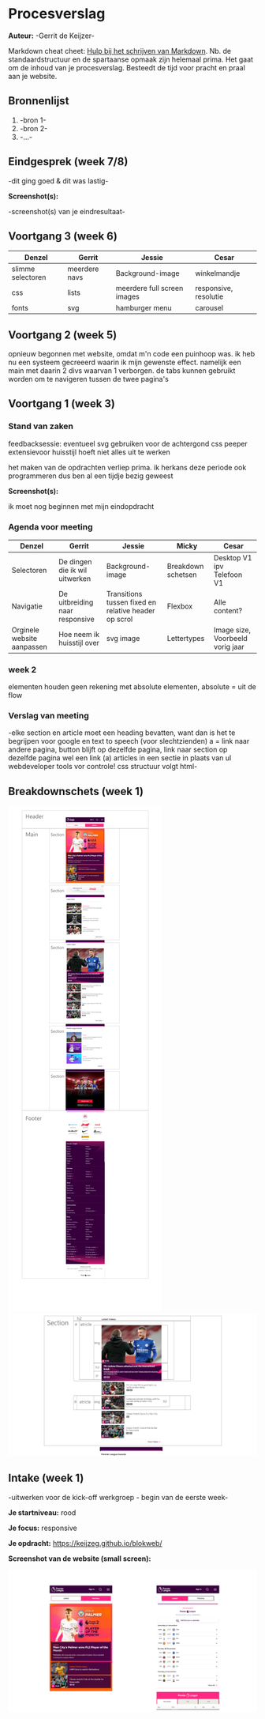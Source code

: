 # Procesverslag
**Auteur:** -Gerrit de Keijzer-

Markdown cheat cheet: [Hulp bij het schrijven van Markdown](https://github.com/adam-p/markdown-here/wiki/Markdown-Cheatsheet). Nb. de standaardstructuur en de spartaanse opmaak zijn helemaal prima. Het gaat om de inhoud van je procesverslag. Besteedt de tijd voor pracht en praal aan je website.



## Bronnenlijst
1. -bron 1-
2. -bron 2-
3. -...-



## Eindgesprek (week 7/8)

-dit ging goed & dit was lastig-

**Screenshot(s):**

-screenshot(s) van je eindresultaat-



## Voortgang 3 (week 6)
| Denzel | Gerrit | Jessie  | Cesar |
| --- | --- | --- | --- |
|slimme selectoren |meerdere navs|Background-image|winkelmandje|
|css |lists|meerdere full screen images|responsive, resolutie|
|fonts|svg|hamburger menu|carousel|



## Voortgang 2 (week 5)

opnieuw begonnen met website, omdat m'n code een puinhoop was. 
ik heb nu een systeem gecreeerd waarin ik mijn gewenste effect.
namelijk een main met daarin 2 divs waarvan 1 verborgen. de tabs kunnen gebruikt worden om te navigeren tussen de twee pagina's



## Voortgang 1 (week 3)

### Stand van zaken

feedbacksessie:
eventueel svg gebruiken voor de achtergond
css peeper extensievoor huisstijl
hoeft niet alles uit te werken

het maken van de opdrachten verliep prima. ik herkans deze periode ook programmeren dus ben al een tijdje bezig geweest


**Screenshot(s):**

ik moet nog beginnen met mijn eindopdracht

### Agenda voor meeting

| Denzel | Gerrit | Jessie | Micky | Cesar |
| --- | --- | --- | --- | --- |
|Selectoren |De dingen die ik wil uitwerken|Background-image|Breakdown schetsen|Desktop V1 ipv Telefoon V1|
|Navigatie |De uitbreiding naar responsive|Transitions tussen fixed en relative header op scrol|Flexbox|Alle content?|
|Orginele website aanpassen|Hoe neem ik huisstijl over|svg image|Lettertypes|Image size, Voorbeeld vorig jaar|

### week 2
elementen houden geen rekening met absolute elementen, absolute = uit de flow

### Verslag van meeting

-elke section en article moet een heading bevatten, want dan is het te begrijpen voor google en text to speech (voor slechtzienden)
a = link naar andere pagina, button blijft op dezelfde pagina, link naar section op dezelfde pagina wel een link (a)
articles in een sectie in plaats van ul 
webdeveloper tools vor controle!
css structuur volgt html-



## Breakdownschets (week 1)

<img src="images/mainscr.png" alt="website van premier league">

<img src="images/tablescr.png" alt="website van premier league">



## Intake (week 1)
-uitwerken voor de kick-off werkgroep - begin van de eerste week-

**Je startniveau:**  rood 

**Je focus:** responsive

**Je opdracht:** https://keijzeg.github.io/blokweb/

**Screenshot van de website (small screen):**

<img src="images/bothscr.png" alt="website van premier league">


